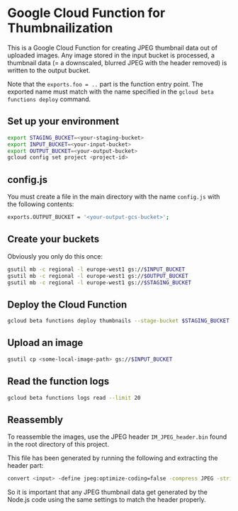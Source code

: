 # Google Cloud Function for Thumbnailization

This is a Google Cloud Function for creating JPEG thumbnail data out of uploaded images. Any image stored in the input bucket is processed, a thumbnail data (= a downscaled, blurred JPEG with the header removed) is written to the output bucket.

Note that the `exports.foo = ..` part is the function entry point. The exported name must match with the name specified in the `gcloud beta functions deploy` command.

## Set up your environment

```sh
export STAGING_BUCKET=<your-staging-bucket>
export INPUT_BUCKET=<your-input-bucket>
export OUTPUT_BUCKET=<your-output-bucket>
gcloud config set project <project-id>
```

## config.js

You must create a file in the main directory with the name `config.js` with the following contents:

```sh
exports.OUTPUT_BUCKET = '<your-output-gcs-bucket>';
```

## Create your buckets

Obviously you only do this once:

```sh
gsutil mb -c regional -l europe-west1 gs://$INPUT_BUCKET
gsutil mb -c regional -l europe-west1 gs://$OUTPUT_BUCKET
gsutil mb -c regional -l europe-west1 gs://$STAGING_BUCKET
```

## Deploy the Cloud Function

```sh
gcloud beta functions deploy thumbnails --stage-bucket $STAGING_BUCKET --trigger-bucket $INPUT_BUCKET
```

## Upload an image

```sh
gsutil cp <some-local-image-path> gs://$INPUT_BUCKET
```

## Read the function logs

```sh
gcloud beta functions logs read --limit 20
```

## Reassembly

To reassemble the images, use the JPEG header `IM_JPEG_header.bin` found in the root directory of this project.

This file has been generated by running the following and extracting the header part:

```sh
convert <input> -define jpeg:optimize-coding=false -compress JPEG -strip -quality 30 <output>
```

So it is important that any JPEG thumbnail data get generated by the Node.js code using the same settings to match the header properly.
